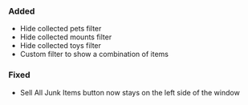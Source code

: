 <p><h3>Added</h3></p>
<ul>
<li>Hide collected pets filter</li>
<li>Hide collected mounts filter</li>
<li>Hide collected toys filter</li>
<li>Custom filter to show a combination of items</li>
</ul>
<p><h3>Fixed</h3></p>
<ul>
<li>Sell All Junk Items button now stays on the left side of the window</li>
</ul>